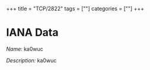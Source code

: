 +++
title = "TCP/2822"
tags = [""]
categories = [""]
+++

# IANA Data

_Name:_ ka0wuc

_Description:_ ka0wuc

